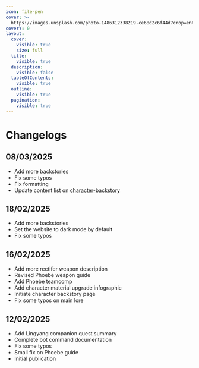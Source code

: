 ```yaml
---
icon: file-pen
cover: >-
  https://images.unsplash.com/photo-1486312338219-ce68d2c6f44d?crop=entropy&cs=srgb&fm=jpg&ixid=M3wxOTcwMjR8MHwxfHNlYXJjaHwzfHx3cml0aW5nfGVufDB8fHx8MTczOTM1MzYyMXww&ixlib=rb-4.0.3&q=85
coverY: 0
layout:
  cover:
    visible: true
    size: full
  title:
    visible: true
  description:
    visible: false
  tableOfContents:
    visible: true
  outline:
    visible: true
  pagination:
    visible: true
---
```


# Changelogs

## 08/03/2025

* Add more backstories
* Fix some typos
* Fix formatting
* Update content list on [character-backstory](ww/lore/character-backstory/ "mention")

## 18/02/2025

* Add more backstories
* Set the website to dark mode by default
* Fix some typos

## 16/02/2025

* Add more rectifer weapon description
* Revised Phoebe weapon guide
* Add Phoebe teamcomp
* Add character material upgrade infographic
* Initiate character backstory page
* Fix some typos on main lore

## 12/02/2025

* Add Lingyang companion quest summary
* Complete bot command documentation
* Fix some typos
* Small fix on Phoebe guide
* Initial publication
